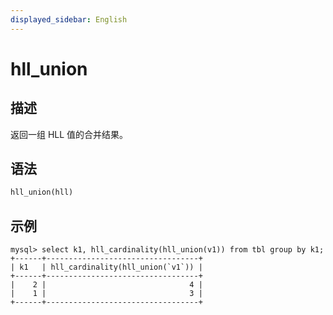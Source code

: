 ```yaml
---
displayed_sidebar: English
---
```



# hll_union

## 描述

返回一组 HLL 值的合并结果。

## 语法

```Haskell
hll_union(hll)
```

## 示例

```Plain
mysql> select k1, hll_cardinality(hll_union(v1)) from tbl group by k1;
+------+----------------------------------+
| k1   | hll_cardinality(hll_union(`v1`)) |
+------+----------------------------------+
|    2 |                                4 |
|    1 |                                3 |
+------+----------------------------------+
```
